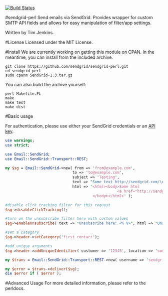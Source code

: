 [![Build Status](https://travis-ci.org/sendgrid/sendgrid-perl.png?branch=master)](https://travis-ci.org/sendgrid/sendgrid-perl)

#sendgrid-perl
Send emails via SendGrid. Provides wrapper for custom SMTP API fields
and allows for easy manipulation of filter/app settings.

Written by Tim Jenkins.

#License
Licensed under the MIT License.

#Install
We are currently working on getting this module on CPAN. In the
meantime, you can install from the included archive.

    git clone https://github.com/sendgrid/sendgrid-perl.git
    cd sendgrid-perl
    sudo cpanm SendGrid-1.3.tar.gz

You can also build the archive yourself:
    
    perl Makefile.PL
    make
    make test
    make dist

#Basic usage

For authentication, please use either your SendGrid credentials or an [API key](https://sendgrid.com/docs/User_Guide/Account/api_keys.html).

```perl
use warnings;
use strict;

use Email::SendGrid;
use Email::SendGrid::Transport::REST;

my $sg = Email::SendGrid->new( from => 'from@example.com',
                              to => 'to@example.com',
                              subject => 'Testing',
                              text => "Some text http://sendgrid.com/\n",
                              html => '<html><body>Some html
                                                  <a href="http://sendgrid.com">SG</a>
                                       </body></html>' );

#disable click tracking filter for this request
$sg->disableClickTracking();

#turn on the unsubscribe filter here with custom values
$sg->enableUnsubscribe( text => "Unsubscribe here: <% %>", html => "Unsubscribe <% here %>" );

#set a category
$sg->header->setCategory('first contact');

#add unique arguments
$sg->header->addUniqueIdentifier( customer => '12345', location => 'somewhere' );

my $trans = Email::SendGrid::Transport::REST->new( username => 'sendgrid_username', password => 'sendgrid_password' );

my $error = $trans->deliver($sg);
die $error if ( $error );
```

#Advanced Usage
For more detailed information, please refer to the perldocs.
